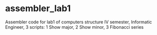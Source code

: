 # assembler_lab1
Assembler code for lab1 of computers structure IV semester, Informatic Engineer, 3 scripts: 1 Show major, 2 Show minor, 3 Fibonacci series
